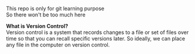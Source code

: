 This repo is only for git learning purpose </br>
So there won't be too much here </br>

<b>What is Version Control?</b> </br>
Version control is a system that records changes to a file or set of files over time so that you can recall specific versions later. So ideally, we can place any file in the computer on version control.